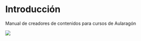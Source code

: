# Introducción

Manual de creadores de contenidos para cursos de Aularagón

![](https://images.unsplash.com/photo-1531538606174-0f90ff5dce83?ixlib=rb-1.2.1&auto=format&fit=crop&w=1934&q=80)